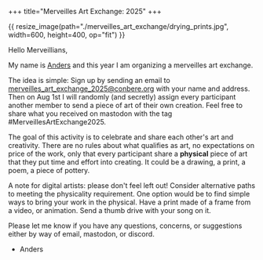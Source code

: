 +++
title="Merveilles Art Exchange: 2025"
+++

{{ resize_image(path="./merveilles_art_exchange/drying_prints.jpg", width=600, height=400, op="fit") }}

Hello Merveillians,

My name is <a href="https://anders.conbere.org/">Anders</a> and this year I am organizing a merveilles art exchange.

The idea is simple: Sign up by sending an email to <a mailto="merveilles_art_exchange_2025@conbere.org">merveilles_art_exchange_2025@conbere.org</a> with your name and address. Then on Aug 1st I will randomly (and secretly) assign every participant another member to send a piece of art of their own creation. Feel free to share what you received on mastodon with the tag #MerveillesArtExchange2025.

The goal of this activity is to celebrate and share each other's art and creativity. There are no rules about what qualifies as art, no expectations on price of the work, only that every participant share a <b>physical</b> piece of art that they put time and effort into creating. It could be a drawing, a print, a poem, a piece of pottery.

A note for digital artists: please don't feel left out! Consider alternative paths to meeting the physicality requirement. One option would be to find simple ways to bring your work in the physical. Have a print made of a frame from a video, or animation. Send a thumb drive with your song on it.

Please let me know if you have any questions, concerns, or suggestions either by way of email, mastodon, or discord.

- Anders
